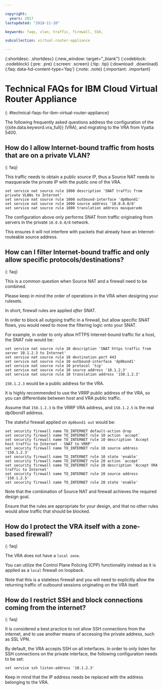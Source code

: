 ```yaml
---

copyright:
  years: 2017
lastupdated: "2018-11-10"

keywords: faqs, vlan, traffic, firewall, SSH,

subcollection: virtual-router-appliance

---
```


{:shortdesc: .shortdesc}
{:new_window: target="_blank"}
{:codeblock: .codeblock}
{:pre: .pre}
{:screen: .screen}
{:tip: .tip}
{:download: .download}
{:faq: data-hd-content-type='faq'}
{:note: .note}
{:important: .important}

# Technical FAQs for IBM Cloud Virtual Router Appliance
{: #technical-faqs-for-ibm-virtual-router-appliance}

The following frequently asked questions address the configuration of the {{site.data.keyword.vra_full}} (VRA), and migrating to the VRA from Vyatta 5400.

## How do I allow Internet-bound traffic from hosts that are on a private VLAN?
{: faq}

This traffic needs to obtain a public source IP, thus a Source NAT needs to masquerade the private IP with the public one of the VRA.

```
set service nat source rule 1000 description 'SNAT traffic from private VLANs to Internet'
set service nat source rule 1000 outbound-interface 'dp0bond1'
set service nat source rule 1000 source address '10.0.0.0/8'
set service nat source rule 1000 translation address masquerade
```

The configuration above only performs SNAT from traffic originating from servers in the private `10.0.0.0/8` network.

This ensures it will not interfere with packets that already have an Internet-routeable source address.

## How can I filter Internet-bound traffic and only allow specific protocols/destinations?
{: faq}

This is a common question when Source NAT and a firewall need to be combined.

Please keep in mind the order of operations in the VRA when designing your rulesets.

In short, firewall rules are applied *after* SNAT.

In order to block all outgoing traffic in a firewall, but allow specific SNAT flows, you would need to move the filtering logic onto your SNAT.

For example, in order to only allow HTTPS Internet-bound traffic for a host, the SNAT rule would be:

```
set service nat source rule 10 description 'SNAT https traffic from server 10.1.2.3 to Internet'
set service nat source rule 10 destination port 443
set service nat source rule 10 outbound-interface 'dp0bond1'
set service nat source rule 10 protocol 'tcp'
set service nat source rule 10 source address '10.1.2.3'
set service nat source rule 10 translation address '150.1.2.3'
```

`150.1.2.3` would be a public address for the VRA.

It is highly recommended to use the VRRP public address of the VRA, so you can differentiate between host and VRA public traffic.

Assume that `150.1.2.3` is the VRRP VRA address, and `150.1.2.5` is the real dp0bond1 address.

The stateful firewall applied on `dp0bond1 out` would be:

```
set security firewall name TO_INTERNET default-action drop
set security firewall name TO_INTERNET rule 10 action `accept`
set security firewall name TO_INTERNET rule 10 description 'Accept host traffic to Internet - SNAT to VRRP'
set security firewall name TO_INTERNET rule 10 source address '150.1.2.3'
set security firewall name TO_INTERNET rule 10 state 'enable'
set security firewall name TO_INTERNET rule 20 action `accept`
set security firewall name TO_INTERNET rule 20 description 'Accept VRA traffic to Internet'
set security firewall name TO_INTERNET rule 20 source address '150.1.2.5'
set security firewall name TO_INTERNET rule 20 state 'enable'
```

Note that the combination of Source NAT and firewall achieves the required design goal.

Ensure that the rules are appropriate for your design, and that no other rules would allow traffic that should be blocked.

## How do I protect the VRA itself with a zone-based firewall?
{: faq}

The VRA does not have a `local zone`.

You can utilize the Control Plane Policing (CPP) functionality instead as it is applied as a `local` firewall on loopback.

Note that this is a stateless firewall and you will need to explicitly allow the returning traffic of outbound sessions originating on the VRA itself.

## How do I restrict SSH and block connections coming from the internet?
{: faq}

It is considered a best practice to not allow SSH connections from the internet, and to use another means of accessing the private address, such as SSL VPN.

By default, the VRA accepts SSH on all interfaces.
In order to only listen for SSH connections on the private interface, the following configuration needs to be set:

```
set service ssh listen-address '10.1.2.3'
```

Keep in mind that the IP address needs be replaced with the address belonging to the VRA.
